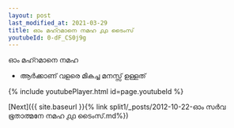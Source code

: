```yaml
---
layout: post
last_modified_at: 2021-03-29
title: ഓം മഹ്റമാനെ നമഹ ൧൧ ടൈംസ്
youtubeId: 0-dF_CS0j9g
---
```

 
 
 ഓം മഹ്റമാനെ നമഹ 
 
 -  ആർക്കാണ് വളരെ മികച്ച മനസ്സ് ഉള്ളത് 
 
  
 
  
 
 
 
 
 
 


{% include youtubePlayer.html id=page.youtubeId %}
 
[Next]({{ site.baseurl }}{% link  split1/_posts/2012-10-22-ഓം സർവ ഭൂതാത്മനേ നമഹ ൧൧ ടൈംസ്.md%})
 
